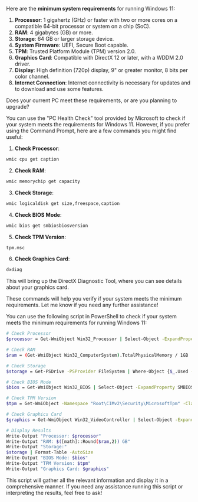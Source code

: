 Here are the **minimum system requirements** for running Windows 11:

1. **Processor**: 1 gigahertz (GHz) or faster with two or more cores on a compatible 64-bit processor or system on a chip (SoC).
2. **RAM**: 4 gigabytes (GB) or more.
3. **Storage**: 64 GB or larger storage device.
4. **System Firmware**: UEFI, Secure Boot capable.
5. **TPM**: Trusted Platform Module (TPM) version 2.0.
6. **Graphics Card**: Compatible with DirectX 12 or later, with a WDDM 2.0 driver.
7. **Display**: High definition (720p) display, 9" or greater monitor, 8 bits per color channel.
8. **Internet Connection**: Internet connectivity is necessary for updates and to download and use some features.

Does your current PC meet these requirements, or are you planning to upgrade?

You can use the "PC Health Check" tool provided by Microsoft to check if your system meets the requirements for Windows 11. However, if you prefer using the Command Prompt, here are a few commands you might find useful:

1. **Check Processor**:
```sh
wmic cpu get caption
```

2. **Check RAM**:
```sh
wmic memorychip get capacity
```

3. **Check Storage**:
```sh
wmic logicaldisk get size,freespace,caption
```

4. **Check BIOS Mode**:
```sh
wmic bios get smbiosbiosversion
```

5. **Check TPM Version**:
```sh
tpm.msc
```

6. **Check Graphics Card**:
```sh
dxdiag
```
This will bring up the DirectX Diagnostic Tool, where you can see details about your graphics card.

These commands will help you verify if your system meets the minimum requirements. Let me know if you need any further assistance!



You can use the following script in PowerShell to check if your system meets the minimum requirements for running Windows 11:

```sh
# Check Processor
$processor = Get-WmiObject Win32_Processor | Select-Object -ExpandProperty Name

# Check RAM
$ram = (Get-WmiObject Win32_ComputerSystem).TotalPhysicalMemory / 1GB

# Check Storage
$storage = Get-PSDrive -PSProvider FileSystem | Where-Object {$_.Used -gt 0} | Select-Object Name, @{Name="FreeSpace(GB)";Expression={$_.Free/1GB}}, @{Name="UsedSpace(GB)";Expression={$_.Used/1GB}}

# Check BIOS Mode
$bios = Get-WmiObject Win32_BIOS | Select-Object -ExpandProperty SMBIOSBIOSVersion

# Check TPM Version
$tpm = Get-WmiObject -Namespace "Root\CIMv2\Security\MicrosoftTpm" -Class Win32_Tpm | Select-Object -ExpandProperty SpecVersion

# Check Graphics Card
$graphics = Get-WmiObject Win32_VideoController | Select-Object -ExpandProperty Description

# Display Results
Write-Output "Processor: $processor"
Write-Output "RAM: $([math]::Round($ram,2)) GB"
Write-Output "Storage:"
$storage | Format-Table -AutoSize
Write-Output "BIOS Mode: $bios"
Write-Output "TPM Version: $tpm"
Write-Output "Graphics Card: $graphics"
```

This script will gather all the relevant information and display it in a comprehensive manner. If you need any assistance running this script or interpreting the results, feel free to ask!




